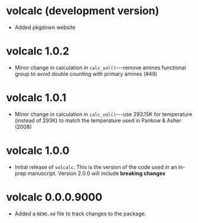 # volcalc (development version)

* Added pkgdown website

# volcalc 1.0.2


* Minor change in calculation in `calc_vol()`---remove amines functional group to avoid double counting with primary amines (#49)

# volcalc 1.0.1

* Minor change in calculation in `calc_vol()`---use 293.15K for temperature (instead of 293K) to match the temperature used in Pankow & Asher (2008)

# volcalc 1.0.0

* Initial release of `volcalc`.  This is the version of the code used in an in-prep manuscript.  Version 2.0.0 will include **breaking changes**

# volcalc 0.0.0.9000

* Added a `NEWS.md` file to track changes to the package.
